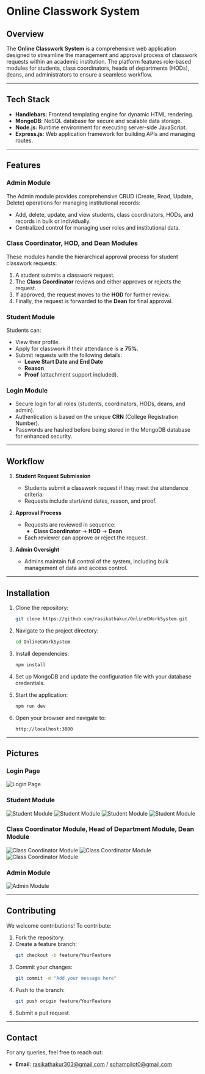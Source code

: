 # Online Classwork System

## Overview
The **Online Classwork System** is a comprehensive web application designed to streamline the management and approval process of classwork requests within an academic institution. The platform features role-based modules for students, class coordinators, heads of departments (HODs), deans, and administrators to ensure a seamless workflow.

---

## Tech Stack
- **Handlebars**: Frontend templating engine for dynamic HTML rendering.
- **MongoDB**: NoSQL database for secure and scalable data storage.
- **Node.js**: Runtime environment for executing server-side JavaScript.
- **Express.js**: Web application framework for building APIs and managing routes.

---

## Features

### Admin Module
The Admin module provides comprehensive CRUD (Create, Read, Update, Delete) operations for managing institutional records:
- Add, delete, update, and view students, class coordinators, HODs, and records in bulk or individually.
- Centralized control for managing user roles and institutional data.

### Class Coordinator, HOD, and Dean Modules
These modules handle the hierarchical approval process for student classwork requests:
1. A student submits a classwork request.
2. The **Class Coordinator** reviews and either approves or rejects the request.
3. If approved, the request moves to the **HOD** for further review.
4. Finally, the request is forwarded to the **Dean** for final approval.

### Student Module
Students can:
- View their profile.
- Apply for classwork if their attendance is **≥ 75%**.
- Submit requests with the following details:
  - **Leave Start Date and End Date**
  - **Reason**
  - **Proof** (attachment support included).

### Login Module
- Secure login for all roles (students, coordinators, HODs, deans, and admin).
- Authentication is based on the unique **CRN** (College Registration Number).
- Passwords are hashed before being stored in the MongoDB database for enhanced security.

---

## Workflow
1. **Student Request Submission**
   - Students submit a classwork request if they meet the attendance criteria.
   - Requests include start/end dates, reason, and proof.

2. **Approval Process**
   - Requests are reviewed in sequence:
     - **Class Coordinator** → **HOD** → **Dean**.
   - Each reviewer can approve or reject the request.

3. **Admin Oversight**
   - Admins maintain full control of the system, including bulk management of data and access control.

---

## Installation

1. Clone the repository:
   ```bash
   git clone https://github.com/rasikathakur/OnlineCWorkSystem.git
   ```
2. Navigate to the project directory:
   ```bash
   cd OnlineCWorkSystem
   ```
3. Install dependencies:
   ```bash
   npm install
   ```
4. Set up MongoDB and update the configuration file with your database credentials.

5. Start the application:
   ```bash
   npm run dev
   ```
6. Open your browser and navigate to:
   ```
   http://localhost:3000
   ```

---

## Pictures
### Login Page
![Login Page](images/login.png)

### Student Module
![Student Module](images/stud1.png)
![Student Module](images/stud2.png)
![Student Module](images/stud3.png)
![Student Module](images/stud4.png)

### Class Coordinator Module, Head of Department Module, Dean Module
![Class Coordinator Module](images/cc1.png)
![Class Coordinator Module](images/cc2.png)
![Class Coordinator Module](images/cc4.png)


### Admin Module
![Admin Module](images/crud.png)

---

## Contributing
We welcome contributions! To contribute:
1. Fork the repository.
2. Create a feature branch:
   ```bash
   git checkout -b feature/YourFeature
   ```
3. Commit your changes:
   ```bash
   git commit -m "Add your message here"
   ```
4. Push to the branch:
   ```bash
   git push origin feature/YourFeature
   ```
5. Submit a pull request.

---

## Contact
For any queries, feel free to reach out:
- **Email**: rasikathakur303@gmail.com / sohampilot0@gmail.com

